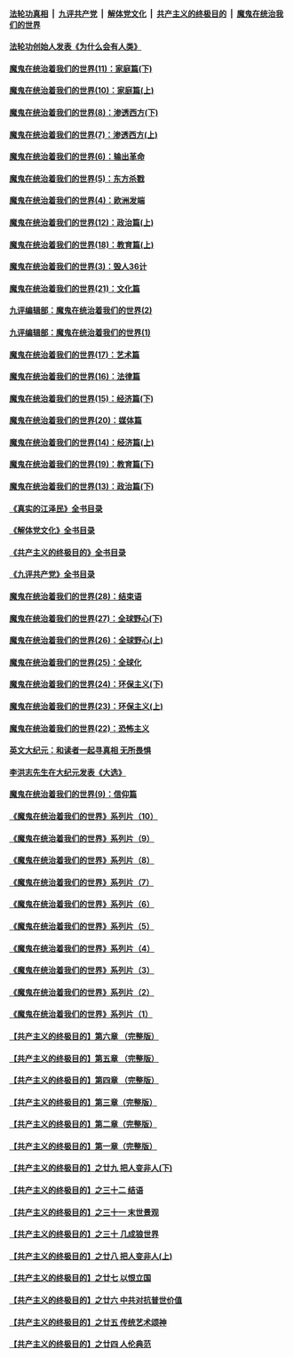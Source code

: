 ####  [法轮功真相](../../../../basic/blob/master/README.md?t=03140411) &nbsp;|&nbsp; [九评共产党](../../../../9ping.md/blob/master/README.md?t=03140411) &nbsp;|&nbsp; [解体党文化](../../../../jtdwh.md/blob/master/README.md?t=03140411)  &nbsp;|&nbsp; [共产主义的终极目的](../../../../gczydzjmd.md/blob/master/README.md?t=03140411) &nbsp;|&nbsp; [魔鬼在统治我们的世界](../../../../mgztzwmdsj.md/blob/master/README.md?t=03140411) 

#### [法轮功创始人发表《为什么会有人类》](../pages/nsc422/n13912117.md?t=03140411) 

#### [魔鬼在统治着我们的世界(11)：家庭篇(下)](../pages/nsc422/n10440961.md?t=03140411) 

#### [魔鬼在统治着我们的世界(10)：家庭篇(上)](../pages/nsc422/n10435448.md?t=03140411) 

#### [魔鬼在统治着我们的世界(8)：渗透西方(下)](../pages/nsc422/n10429603.md?t=03140411) 

#### [魔鬼在统治着我们的世界(7)：渗透西方(上)](../pages/nsc422/n10426013.md?t=03140411) 

#### [魔鬼在统治着我们的世界(6)：输出革命](../pages/nsc422/n10421536.md?t=03140411) 

#### [魔鬼在统治着我们的世界(5)：东方杀戮](../pages/nsc422/n10417707.md?t=03140411) 

#### [魔鬼在统治着我们的世界(4)：欧洲发端](../pages/nsc422/n10414890.md?t=03140411) 

#### [魔鬼在统治着我们的世界(12)：政治篇(上)](../pages/nsc422/n10444576.md?t=03140411) 

#### [魔鬼在统治着我们的世界(18)：教育篇(上)](../pages/nsc422/n10526970.md?t=03140411) 

#### [魔鬼在统治着我们的世界(3)：毁人36计](../pages/nsc422/n10411583.md?t=03140411) 

#### [魔鬼在统治着我们的世界(21)：文化篇](../pages/nsc422/n10597706.md?t=03140411) 

#### [九评编辑部：魔鬼在统治着我们的世界(2)](../pages/nsc422/n10410036.md?t=03140411) 

#### [九评编辑部：魔鬼在统治着我们的世界(1)](../pages/nsc422/n10406825.md?t=03140411) 

#### [魔鬼在统治着我们的世界(17)：艺术篇](../pages/nsc422/n10499093.md?t=03140411) 

#### [魔鬼在统治着我们的世界(16)：法律篇](../pages/nsc422/n10485969.md?t=03140411) 

#### [魔鬼在统治着我们的世界(15)：经济篇(下)](../pages/nsc422/n10469975.md?t=03140411) 

#### [魔鬼在统治着我们的世界(20)：媒体篇](../pages/nsc422/n10586579.md?t=03140411) 

#### [魔鬼在统治着我们的世界(14)：经济篇(上)](../pages/nsc422/n10457370.md?t=03140411) 

#### [魔鬼在统治着我们的世界(19)：教育篇(下)](../pages/nsc422/n10564808.md?t=03140411) 

#### [魔鬼在统治着我们的世界(13)：政治篇(下)](../pages/nsc422/n10448270.md?t=03140411) 

#### [《真实的江泽民》全书目录](../pages/nsc422/n13721399.md?t=03140411) 

#### [《解体党文化》全书目录](../pages/nsc422/n13721157.md?t=03140411) 

#### [《共产主义的终极目的》全书目录](../pages/nsc422/n13721048.md?t=03140411) 

#### [《九评共产党》全书目录](../pages/nsc422/n13708085.md?t=03140411) 

#### [魔鬼在统治着我们的世界(28)：结束语](../pages/nsc422/n10936246.md?t=03140411) 

#### [魔鬼在统治着我们的世界(27)：全球野心(下)](../pages/nsc422/n10928319.md?t=03140411) 

#### [魔鬼在统治着我们的世界(26)：全球野心(上)](../pages/nsc422/n10900318.md?t=03140411) 

#### [魔鬼在统治着我们的世界(25)：全球化](../pages/nsc422/n10788205.md?t=03140411) 

#### [魔鬼在统治着我们的世界(24)：环保主义(下)](../pages/nsc422/n10695307.md?t=03140411) 

#### [魔鬼在统治着我们的世界(23)：环保主义(上)](../pages/nsc422/n10688613.md?t=03140411) 

#### [魔鬼在统治着我们的世界(22)：恐怖主义](../pages/nsc422/n10614727.md?t=03140411) 

#### [英文大纪元：和读者一起寻真相 无所畏惧](../pages/nsc422/n12542027.md?t=03140411) 

#### [李洪志先生在大纪元发表《大选》](../pages/nsc422/n12534746.md?t=03140411) 

#### [魔鬼在统治着我们的世界(9)：信仰篇](../pages/nsc422/n10432159.md?t=03140411) 

#### [《魔鬼在统治着我们的世界》系列片（10）](../pages/nsc422/n12292670.md?t=03140411) 

#### [《魔鬼在统治着我们的世界》系列片（9）](../pages/nsc422/n12290859.md?t=03140411) 

#### [《魔鬼在统治着我们的世界》系列片（8）](../pages/nsc422/n12287445.md?t=03140411) 

#### [《魔鬼在统治着我们的世界》系列片（7）](../pages/nsc422/n12283425.md?t=03140411) 

#### [《魔鬼在统治着我们的世界》系列片（6）](../pages/nsc422/n12282314.md?t=03140411) 

#### [《魔鬼在统治着我们的世界》系列片（5）](../pages/nsc422/n12281419.md?t=03140411) 

#### [《魔鬼在统治着我们的世界》系列片（4）](../pages/nsc422/n12274024.md?t=03140411) 

#### [《魔鬼在统治着我们的世界》系列片（3）](../pages/nsc422/n12271322.md?t=03140411) 

#### [《魔鬼在统治着我们的世界》系列片（2）](../pages/nsc422/n12269049.md?t=03140411) 

#### [《魔鬼在统治着我们的世界》系列片（1）](../pages/nsc422/n12267575.md?t=03140411) 

#### [【共产主义的终极目的】第六章 （完整版）](../pages/nsc422/n11428913.md?t=03140411) 

#### [【共产主义的终极目的】第五章 （完整版）](../pages/nsc422/n11428912.md?t=03140411) 

#### [【共产主义的终极目的】第四章 （完整版）](../pages/nsc422/n11428907.md?t=03140411) 

#### [【共产主义的终极目的】第三章（完整版）](../pages/nsc422/n11428848.md?t=03140411) 

#### [【共产主义的终极目的】第二章（完整版）](../pages/nsc422/n11428831.md?t=03140411) 

#### [【共产主义的终极目的】第一章（完整版）](../pages/nsc422/n11417651.md?t=03140411) 

#### [【共产主义的终极目的】之廿九 把人变非人(下)](../pages/nsc422/n11344140.md?t=03140411) 

#### [【共产主义的终极目的】之三十二 结语](../pages/nsc422/n11360535.md?t=03140411) 

#### [【共产主义的终极目的】之三十一 末世景观](../pages/nsc422/n11351129.md?t=03140411) 

#### [【共产主义的终极目的】之三十 几成狼世界](../pages/nsc422/n11348280.md?t=03140411) 

#### [【共产主义的终极目的】之廿八 把人变非人(上)](../pages/nsc422/n11340492.md?t=03140411) 

#### [【共产主义的终极目的】之廿七 以恨立国](../pages/nsc422/n11336944.md?t=03140411) 

#### [【共产主义的终极目的】之廿六 中共对抗普世价值](../pages/nsc422/n11324785.md?t=03140411) 

#### [【共产主义的终极目的】之廿五 传统艺术颂神](../pages/nsc422/n11296396.md?t=03140411) 

#### [【共产主义的终极目的】之廿四 人伦典范](../pages/nsc422/n11296397.md?t=03140411) 

